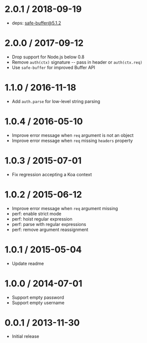 2.0.1 / 2018-09-19
==================

* deps: safe-buffer@5.1.2

2.0.0 / 2017-09-12
==================

* Drop support for Node.js below 0.8
* Remove `auth(ctx)` signature -- pass in header or `auth(ctx.req)`
* Use `safe-buffer` for improved Buffer API

1.1.0 / 2016-11-18
==================

* Add `auth.parse` for low-level string parsing

1.0.4 / 2016-05-10
==================

* Improve error message when `req` argument is not an object
* Improve error message when `req` missing `headers` property

1.0.3 / 2015-07-01
==================

* Fix regression accepting a Koa context

1.0.2 / 2015-06-12
==================

* Improve error message when `req` argument missing
* perf: enable strict mode
* perf: hoist regular expression
* perf: parse with regular expressions
* perf: remove argument reassignment

1.0.1 / 2015-05-04
==================

* Update readme

1.0.0 / 2014-07-01
==================

* Support empty password
* Support empty username

0.0.1 / 2013-11-30
==================

* Initial release
